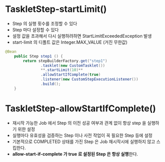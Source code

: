 # TaskletStep-startLimit()

- Step 의 실행 횟수를 조정할 수 있다
- Step 마다 설정할 수 있다
- 설정 값을 초과해서 다시 실행하려하면 StartLimitExceededException 발생
- start-limit 의 디폴트 값은 Integer.MAX_VALUE (거진 무한값)

```java
@Bean
    public Step step1 () {
        return stepBuilderFactory.get("step1")
                .tasklet(new CustomTasklet())
                **.startLimit(10)**
                .allowStartIfComplete(true)
                .listener(new CustomStepExecutionListener())
                .build();
    }
```

# TaskletStep-allowStartIfComplete()

- 재시작 가능한 Job 에서 Step 의 이전 성공 여부과 관계 없이 항상 step 을 실행하기 위한 설정
- 실행마다 유효성을 검증하는 Step 이나 사전 작업이 꼭 필요한 Step 등에 설정
- 기본적으로 COMPLETED 상태를 가진 Step 은 Job 재시작시에 실행하지 않고 스킵한다.
- **allow-start-if-complete 가 true 로 설정된 Step 은 항상 실행**한다.
